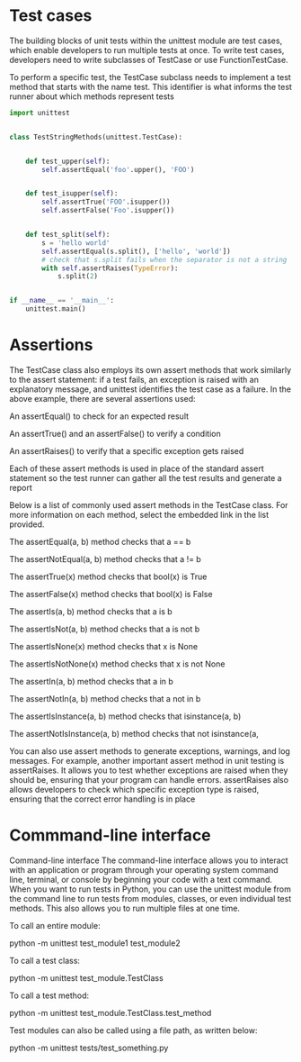 # Test cases
The building blocks of unit tests within the unittest module are test cases, which enable developers to run multiple tests at once. To write test cases, developers need to write subclasses of TestCase or use FunctionTestCase. 

To perform a specific test, the TestCase subclass needs to implement a test method that starts with the name test. This identifier is what informs the test runner about which methods represent tests
```python
import unittest


class TestStringMethods(unittest.TestCase):


    def test_upper(self):
        self.assertEqual('foo'.upper(), 'FOO')


    def test_isupper(self):
        self.assertTrue('FOO'.isupper())
        self.assertFalse('Foo'.isupper())


    def test_split(self):
        s = 'hello world'
        self.assertEqual(s.split(), ['hello', 'world'])
        # check that s.split fails when the separator is not a string
        with self.assertRaises(TypeError): 
            s.split(2)


if __name__ == '__main__':
    unittest.main()
```

# Assertions
The TestCase class also employs its own assert methods that work similarly to the assert statement: if a test fails, an exception is raised with an explanatory message, and unittest identifies the test case as a failure. In the above example, there are several assertions used:

An assertEqual() to check for an expected result

An assertTrue() and an assertFalse() to verify a condition

An assertRaises() to verify that a specific exception gets raised

Each of these assert methods is used in place of the standard assert statement so the test runner can gather all the test results and generate a report


Below is a list of commonly used assert methods in the TestCase class. For more information on each method, select the embedded link in the list provided.    

The 
assertEqual(a, b)
 method checks that a == b

The 
assertNotEqual(a, b)
 method checks that a != b

The 
assertTrue(x)
 method checks that bool(x) is True

The 
assertFalse(x)
 method checks that bool(x) is False

The 
assertIs(a, b)
 method checks that a is b

The 
assertIsNot(a, b)
 method checks that a is not b

The 
assertIsNone(x)
 method checks that x is None

The 
assertIsNotNone(x)
 method checks that x is not None

The 
assertIn(a, b)
 method checks that a in b

The 
assertNotIn(a, b)
 method checks that a not in b

The 
assertIsInstance(a, b)
 method checks that isinstance(a, b)

The 
assertNotIsInstance(a, b)
 method checks that not isinstance(a,  

You can also use assert methods to generate exceptions, warnings, and log messages. For example, another important assert method in unit testing is assertRaises. It allows you to test whether exceptions are raised when they should be, ensuring that your program can handle errors. assertRaises also allows developers to check which specific exception type is raised, ensuring that the correct error handling is in place

# Commmand-line interface
Command-line interface
The command-line interface allows you to interact with an application or program through your operating system command line, terminal, or console by beginning your code with a text command. When you want to run tests in Python, you can use the unittest module from the command line to run tests from modules, classes, or even individual test methods. This also allows you to run multiple files at one time. 

To call an entire module:

python -m unittest test_module1 test_module2 

To call a test class:

python -m unittest test_module.TestClass

To call a test method:

python -m unittest test_module.TestClass.test_method

Test modules can also be called using a file path, as written below:

python -m unittest tests/test_something.py